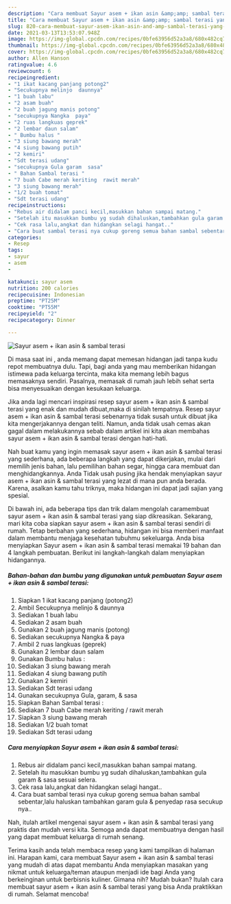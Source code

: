 ```yaml
---
description: "Cara membuat Sayur asem + ikan asin &amp;amp; sambal terasi yang nikmat Untuk Jualan"
title: "Cara membuat Sayur asem + ikan asin &amp;amp; sambal terasi yang nikmat Untuk Jualan"
slug: 820-cara-membuat-sayur-asem-ikan-asin-and-amp-sambal-terasi-yang-nikmat-untuk-jualan
date: 2021-03-13T13:53:07.948Z
image: https://img-global.cpcdn.com/recipes/0bfe63956d52a3a8/680x482cq70/sayur-asem-ikan-asin-sambal-terasi-foto-resep-utama.jpg
thumbnail: https://img-global.cpcdn.com/recipes/0bfe63956d52a3a8/680x482cq70/sayur-asem-ikan-asin-sambal-terasi-foto-resep-utama.jpg
cover: https://img-global.cpcdn.com/recipes/0bfe63956d52a3a8/680x482cq70/sayur-asem-ikan-asin-sambal-terasi-foto-resep-utama.jpg
author: Allen Hanson
ratingvalue: 4.6
reviewcount: 6
recipeingredient:
- "1 ikat kacang panjang potong2"
- "Secukupnya melinjo  daunnya"
- "1 buah labu"
- "2 asam buah"
- "2 buah jagung manis potong"
- "secukupnya Nangka  paya"
- "2 ruas langkuas geprek"
- "2 lembar daun salam"
- " Bumbu halus "
- "3 siung bawang merah"
- "4 siung bawang putih"
- "2 kemiri"
- "Sdt terasi udang"
- "secukupnya Gula garam  sasa"
- " Bahan Sambal terasi "
- "7 buah Cabe merah keriting  rawit merah"
- "3 siung bawang merah"
- "1/2 buah tomat"
- "Sdt terasi udang"
recipeinstructions:
- "Rebus air didalam panci kecil,masukkan bahan sampai matang."
- "Setelah itu masukkan bumbu yg sudah dihaluskan,tambahkan gula garam &amp; sasa sesuai selera."
- "Cek rasa lalu,angkat dan hidangkan selagi hangat.."
- "Cara buat sambal terasi nya cukup goreng semua bahan sambal sebentar,lalu haluskan tambahkan garam gula &amp; penyedap rasa secukup nya.."
categories:
- Resep
tags:
- sayur
- asem
- 

katakunci: sayur asem  
nutrition: 200 calories
recipecuisine: Indonesian
preptime: "PT25M"
cooktime: "PT55M"
recipeyield: "2"
recipecategory: Dinner

---
```



![Sayur asem + ikan asin &amp; sambal terasi](https://img-global.cpcdn.com/recipes/0bfe63956d52a3a8/680x482cq70/sayur-asem-ikan-asin-sambal-terasi-foto-resep-utama.jpg)

Di masa  saat ini , anda memang dapat memesan hidangan jadi tanpa kudu repot membuatnya dulu. Tapi, bagi anda yang mau memberikan hidangan istimewa pada keluarga tercinta, maka kita memang lebih bagus memasaknya sendiri. Pasalnya, memasak di rumah jauh lebih sehat serta bisa menyesuaikan dengan kesukaan keluarga.

Jika anda lagi mencari inspirasi resep sayur asem + ikan asin &amp; sambal terasi yang enak dan mudah dibuat,maka di sinilah tempatnya. Resep sayur asem + ikan asin &amp; sambal terasi  sebenarnya tidak susah untuk dibuat jika kita mengerjakannya dengan teliti. Namun, anda tidak usah cemas akan gagal dalam melakukannya 
sebab dalam artikel ini kita akan membahas sayur asem + ikan asin &amp; sambal terasi dengan hati-hati.  



Nah buat kamu yang ingin memasak sayur asem + ikan asin &amp; sambal terasi yang sederhana, ada beberapa langkah yang dapat dikerjakan, mulai dari memilih jenis bahan, lalu pemilihan bahan segar, hingga cara membuat dan menghidangkannya. Anda Tidak usah pusing jika hendak menyiapkan sayur asem + ikan asin &amp; sambal terasi yang lezat di mana pun anda berada. Karena, asalkan kamu  tahu triknya, maka hidangan ini dapat jadi sajian yang spesial.

Di bawah ini, ada beberapa tips dan trik dalam mengolah caramembuat sayur asem + ikan asin &amp; sambal terasi yang siap dikreasikan. Sekarang, mari kita coba siapkan sayur asem + ikan asin &amp; sambal terasi sendiri di rumah. Tetap berbahan yang sederhana, hidangan ini bisa memberi manfaat dalam membantu menjaga kesehatan tubuhmu sekeluarga. Anda bisa menyiapkan Sayur asem + ikan asin &amp; sambal terasi memakai 19 bahan dan 4 langkah pembuatan. Berikut ini langkah-langkah dalam menyiapkan hidangannya.

<!--inarticleads1-->

##### Bahan-bahan dan bumbu yang digunakan untuk pembuatan Sayur asem + ikan asin &amp; sambal terasi:

1. Siapkan 1 ikat kacang panjang (potong2)
1. Ambil Secukupnya melinjo &amp; daunnya
1. Sediakan 1 buah labu
1. Sediakan 2 asam buah
1. Gunakan 2 buah jagung manis (potong)
1. Sediakan secukupnya Nangka &amp; paya
1. Ambil 2 ruas langkuas (geprek)
1. Gunakan 2 lembar daun salam
1. Gunakan  Bumbu halus :
1. Sediakan 3 siung bawang merah
1. Sediakan 4 siung bawang putih
1. Gunakan 2 kemiri
1. Sediakan Sdt terasi udang
1. Gunakan secukupnya Gula, garam, &amp; sasa
1. Siapkan  Bahan Sambal terasi :
1. Sediakan 7 buah Cabe merah keriting / rawit merah
1. Siapkan 3 siung bawang merah
1. Sediakan 1/2 buah tomat
1. Sediakan Sdt terasi udang




<!--inarticleads2-->

##### Cara menyiapkan Sayur asem + ikan asin &amp; sambal terasi:

1. Rebus air didalam panci kecil,masukkan bahan sampai matang.
1. Setelah itu masukkan bumbu yg sudah dihaluskan,tambahkan gula garam &amp; sasa sesuai selera.
1. Cek rasa lalu,angkat dan hidangkan selagi hangat..
1. Cara buat sambal terasi nya cukup goreng semua bahan sambal sebentar,lalu haluskan tambahkan garam gula &amp; penyedap rasa secukup nya..




Nah, itulah artikel mengenai  sayur asem + ikan asin &amp; sambal terasi  yang praktis dan mudah versi kita. Semoga anda dapat membuatnya dengan hasil yang dapat membuat keluarga di rumah senang. 

Terima kasih anda telah membaca resep yang kami tampilkan di halaman ini. Harapan kami, cara membuat  Sayur asem + ikan asin &amp; sambal terasi yang mudah di atas dapat membantu Anda menyiapkan masakan yang nikmat untuk keluarga/teman ataupun menjadi ide bagi Anda yang berkeinginan untuk berbisnis kuliner. Gimana nih? Mudah bukan? Itulah cara membuat sayur asem + ikan asin &amp; sambal terasi yang bisa Anda praktikkan di rumah. Selamat mencoba!

